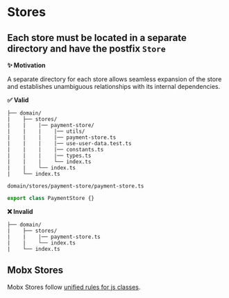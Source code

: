 # Stores

## Each store must be located in a separate directory and have the postfix `Store`

**✨ Motivation**

A separate directory for each store allows seamless expansion of the store and establishes unambiguous relationships with its internal dependencies.

**✅ Valid**

```
├── domain/
|    ├── stores/
|    |    |── payment-store/
|    |    |    |── utils/
|    |    |    |── payment-store.ts
|    |    |    |── use-user-data.test.ts
|    |    |    |── constants.ts
|    |    |    |── types.ts
|    |    |    └── index.ts
|    |    └── index.ts
|    └── index.ts
```

```domain/stores/payment-store/payment-store.ts```

```ts
export class PaymentStore {}
```

**❌ Invalid**

```
├── domain/
|    ├── stores/
|    |    |── payment-store.ts
|    |    └── index.ts
|    └── index.ts
```

## Mobx Stores

Mobx Stores follow [unified rules for js classes](./classes).
